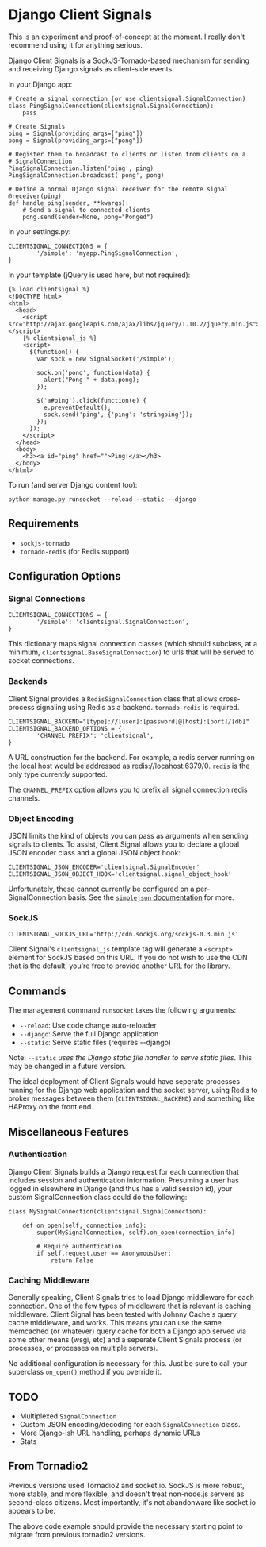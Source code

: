 Django Client Signals
=====================

This is an experiment and proof-of-concept at the moment. I really don't 
recommend using it for anything serious. 

Django Client Signals is a SockJS-Tornado-based mechanism for sending
and receiving Django signals as client-side events.

In your Django app:

    # Create a signal connection (or use clientsignal.SignalConnection)
    class PingSignalConnection(clientsignal.SignalConnection):
        pass

    # Create Signals
    ping = Signal(providing_args=["ping"])
    pong = Signal(providing_args=["pong"])

    # Register them to broadcast to clients or listen from clients on a
    # SignalConnection 
    PingSignalConnection.listen('ping', ping)
    PingSignalConnection.broadcast('pong', pong)

    # Define a normal Django signal receiver for the remote signal
    @receiver(ping)
    def handle_ping(sender, **kwargs):
        # Send a signal to connected clients
        pong.send(sender=None, pong="Ponged")

In your settings.py:

    CLIENTSIGNAL_CONNECTIONS = {
            '/simple': 'myapp.PingSignalConnection',
    }

In your template (jQuery is used here, but not required):

    {% load clientsignal %}
    <!DOCTYPE html>
    <html>
      <head>
        <script src="http://ajax.googleapis.com/ajax/libs/jquery/1.10.2/jquery.min.js"></script>
        {% clientsignal_js %}
        <script>
          $(function() {
            var sock = new SignalSocket('/simple');

            sock.on('pong', function(data) {
              alert("Pong " + data.pong);
            });

            $('a#ping').click(function(e) { 
              e.preventDefault();
              sock.send('ping', {'ping': 'stringping'});
            });
          });
        </script>
      </head>
      <body>
        <h3><a id="ping" href="">Ping!</a></h3>
      </body>
    </html>


To run (and server Django content too):

    python manage.py runsocket --reload --static --django



Requirements
------------

- `sockjs-tornado`
- `tornado-redis` (for Redis support)

Configuration Options
---------------------

### Signal Connections

    CLIENTSIGNAL_CONNECTIONS = {
            '/simple': 'clientsignal.SignalConnection',
    }

This dictionary maps signal connection classes (which should subclass,
at a minimum, `clientsignal.BaseSignalConnection`) to urls that will be
served to socket connections. 

### Backends

Client Signal provides a `RedisSignalConnection` class that allows
cross-process signaling using Redis as a backend. `tornado-redis` is
required.

    CLIENTSIGNAL_BACKEND="[type]://[user]:[password]@[host]:[port]/[db]"
    CLIENTSIGNAL_BACKEND_OPTIONS = {
            'CHANNEL_PREFIX': 'clientsignal',
    }

A URL construction for the backend. For example, a redis server running
on the local host would be addressed as redis://locahost:6379/0. `redis`
is the only type currently supported.

The `CHANNEL_PREFIX` option allows you to prefix all signal connection 
redis channels.

### Object Encoding

JSON limits the kind of objects you can pass as arguments when sending
signals to clients. To assist, Client Signal allows you to declare a
global JSON encoder class and a global JSON object hook:

    CLIENTSIGNAL_JSON_ENCODER='clientsignal.SignalEncoder'
    CLIENTSIGNAL_JSON_OBJECT_HOOK='clientsignal.signal_object_hook'

Unfortunately, these cannot currently be configured on a
per-SignalConnection basis. See the [`simplejson` documentation](http://simplejson.readthedocs.org/en/latest/) for more.

### SockJS

    CLIENTSIGNAL_SOCKJS_URL='http://cdn.sockjs.org/sockjs-0.3.min.js'

Client Signal's `clientsignal_js` template tag will generate a
`<script>` element for SockJS based on this URL. If you do not wish to
use the CDN that is the default, you're free to provide another URL for
the library.

Commands
--------

The management command `runsocket` takes the following arguments:

- `--reload`: Use code change auto-reloader
- `--django`: Serve the full Django application
- `--static`: Serve static files (requires --django)

Note: `--static` *uses the Django static file handler to serve static files*. 
This may be changed in a future version. 

The ideal deployment of Client Signals would have seperate processes
running for the Django web application and the socket server, using
Redis to broker messages between them (`CLIENTSIGNAL_BACKEND`) and
something like HAProxy on the front end. 

Miscellaneous Features
----------------------

### Authentication

Django Client Signals builds a Django request for each connection that
includes session and authentication information. Presuming a user has
logged in elsewhere in Django (and thus has a valid session id), your
custom SignalConnection class could do the following:

    class MySignalConnection(clientsignal.SignalConnection):

        def on_open(self, connection_info):
            super(MySignalConnection, self).on_open(connection_info)

            # Require authentication
            if self.request.user == AnonymousUser:
                return False

### Caching Middleware

Generally speaking, Client Signals tries to load Django middleware for
each connection. One of the few types of middleware that is relevant is
caching middleware. Client Signal has been tested with Johnny Cache's
query cache middleware, and works. This means you can use the same
memcached (or whatever) query cache for both a Django app served via
some other means (wsgi, etc) and a seperate Client Signals process (or
processes, or processes on multiple servers). 

No additional configuration is necessary for this. Just be sure to call 
your superclass `on_open()` method if you override it.

TODO
----

- Multiplexed `SignalConnection`
- Custom JSON encoding/decoding for each `SignalConnection` class.
- More Django-ish URL handling, perhaps dynamic URLs
- Stats

From Tornadio2
--------------

Previous versions used Tornadio2 and socket.io. SockJS is more robust,
more stable, and more flexible, and doesn't treat non-node.js servers as
second-class citizens. Most importantly, it's not abandonware like
socket.io appears to be. 

The above code example should provide the necessary starting point to
migrate from previous tornadio2 versions.
